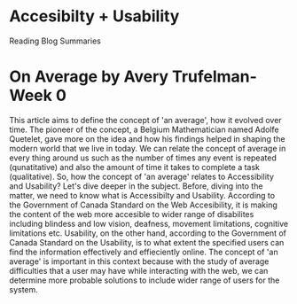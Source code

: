 # Accesibilty + Usability
Reading Blog Summaries
# On Average by Avery Trufelman- Week 0
This article aims to define the concept of 'an average', how it evolved over time. The pioneer of the concept, a Belgium Mathematician named Adolfe Quetelet, gave more on the idea and how his findings helped in shaping the modern world that we live in today.
We can relate the concept of average in every thing around us such as the number of times any event is repeated (qunatitative) and also the amount of time it takes to complete a task (qualitative). So, how the concept of 'an average' relates to Accessibility and Usability? Let's dive deeper in the subject.
Before, diving into the matter, we need to know what is Accessibilty and Usability. According to the Government of Canada Standard on the Web Accesibility, it is making the content of the web more accesible to wider range of disabilites including blindess and low vision, deafness, movement limitations, cognitive limitations etc. Usability, on the other hand, according to the Government of Canada Standard on the Usability, is to what extent the specified users can find the information effectively and effieciently online.
The concept of 'an average' is important in this context because with the study of average difficulties that a user may have while interacting with the web, we can determine more probable solutions to include wider range of users for the system.
